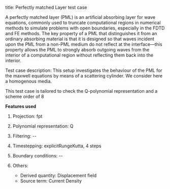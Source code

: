 title: Perfectly matched Layer test case

A perfectly matched layer (PML) is an artificial absorbing layer for wave equations, 
commonly used to truncate computational regions in numerical methods to simulate problems 
with open boundaries, especially in the FDTD and FE methods. The key property of a PML that
distinguishes it from an ordinary absorbing material is that it is designed so that waves 
incident upon the PML from a non-PML medium do not reflect at the interface—this property
allows the PML to strongly absorb outgoing waves from the interior of a computational region
without reflecting them back into the interior.

Test case description: This setup investigates the behaviour of the PML for the maxwell equations by 
means of a scattering cylinder. We consider here a homogenous media. 

This test case is tailored to check the Q-polynomial representation and a scheme order of 8

**Features used**

1. Projection: fpt

2. Polynomial representation: Q

3. Filtering: -- 

4. Timestepping: explicitRungeKutta, 4 steps 

5. Boundary conditions: --  

6. Others: 
   - Derived quantity: Displacement field
   - Source term: Current Density

